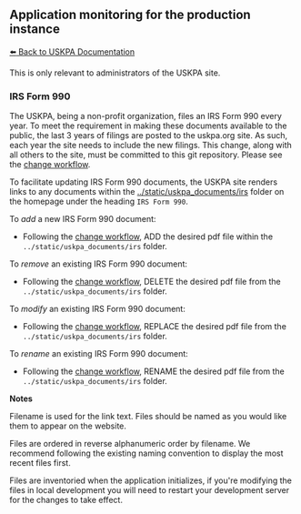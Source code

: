 ## Application monitoring for the production instance
[:arrow_left: Back to USKPA
Documentation](../docs)

This is only relevant to administrators of the USKPA site.

### IRS Form 990
The USKPA, being a non-profit organization, files an IRS Form 990 every year.  To meet the requirement in making these documents available to the public, the last 3 years of filings are posted to the uskpa.org site.  As such, each year the site needs to include the new filings. This change, along with all others to the site, must be committed to this
git repository. Please see the [change workflow](./change-workflow.md).


To facilitate updating IRS Form 990 documents, the USKPA site renders links to any documents within the
[../static/uskpa_documents/irs](../static/uskpa_documents/irs)
folder on the homepage under the heading `IRS Form 990`.

To *add* a new IRS Form 990 document:
  * Following the [change workflow], ADD the desired pdf file within the `../static/uskpa_documents/irs` folder.

To *remove* an existing IRS Form 990 document:
  * Following the [change workflow], DELETE the desired pdf file from the `../static/uskpa_documents/irs` folder.

To *modify* an existing IRS Form 990 document:
  * Following the [change workflow], REPLACE the desired pdf file from the `../static/uskpa_documents/irs` folder.

To *rename* an existing IRS Form 990 document:
  * Following the [change workflow], RENAME the desired pdf file from the `../static/uskpa_documents/irs` folder.

**Notes**

Filename is used for the link text. Files should be named as you would like them to appear on the website.

Files are ordered in reverse alphanumeric order by filename. We recommend following the existing naming convention
to display the most recent files first.

Files are inventoried when the application initializes, if you're modifying the files in local development
you will need to restart your development server for the changes to take effect.


[change workflow]: ../static/uskpa_documents/irs
